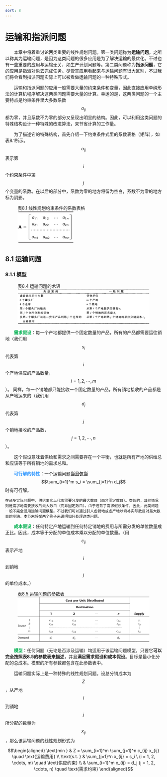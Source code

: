 ```yaml
---
sort: 8
---
```


# 运输和指派问题

&emsp;&emsp;本章中将着重讨论两类重要的线性规划问题。第一类问题称为**运输问题**。之所以称其为运输问题，是因为这类问题的很多应用是为了解决运输的最优化。不过也有一些重要的应用与运输无关，如生产计划问题等。第二类问题称为**指派问题**，它的应用是指派对象去完成任务。尽管其应用看起来与运输问题有很大区别，不过我们将会看到指派问题实际上可以被看做运输问题的一种特殊形式。

&emsp;&emsp;运输和指派问题的应用一般需要大量的约束条件和变量，因此直接应用单纯形法的计算机程序解决这两类问题需要大量的计算。幸运的是，这两类问题的一个主要特点是约束条件里大多数系数$$a_{ij}$$都为零，并且系数不为零的部分又呈现出明显的结构。因此，可以利用这类问题的特殊结构设计一种特殊的改进算法，来节省计算的工作量。

&emsp;&emsp;为了描述它的特殊结构，首先介绍一下约束条件式里的系数表格（矩阵），如表8.1所示。$$a_{ij}$$表示第$$i$$个约束条件中第$$j$$个变量的系数。在以后的部分中，系数为零的地方将留为空白，系数不为零的地方标为阴影。 

<figure>
    <figcaption>表8.1 线性规划约束条件的系数表格</figcaption>
    <img src="./images/table8-1.JPG" width=180px>
</figure>

## 8.1 运输问题

### 8.1.1 模型

<figure>
    <figcaption>表8.4 运输问题的术语</figcaption>
    <img src="./images/table8-4.JPG" width=600px>
</figure>

&emsp;&emsp;<b><font color="#00B050">需求假设</font></b>：每一个产地都提供一个固定数量的产品，所有的产品都需要运往销地（我们用$$s_i$$代表第$$i$$个产地供应的产品数量，$$ i= 1, 2,\cdots, m$$）。 同样，每一个销地都只能接收一个固定数量的产品，所有销地接收的产品都是从产地运来的（我们用$$d_j$$代表第$$j$$个销地接收的产品数，$$j = 1, 2, \cdots, n$$）。

&emsp;&emsp;这个假设意味着供给和需求之间需要存在一个平衡，也就是所有产地的供给总和应该等于所有销地的需求总和。

&emsp;&emsp;<b><font color="#3399ff">可行解的特性</font></b>：一个运输问题**当且仅当**$$\sum_{i=1}^m s_i = \sum_{j=1}^n d_j$$时有可行解。

```note
在诸多实际问题中，供给事实上代表需要分发的最大数目（而非固定数目）。类似的，其他情况则是需求地需要接收的最大数目（而非固定数目）。由于违背了需求假设条件，因此，此类问题一般不完全适用运输问题模型。不过我们可以通过引人虚销地或虛产地以填补实际数目对最大数目的空缺，本节末将举两个例子来说明如何处理这类问题。
```

&emsp;&emsp;<b><font color="#00B050">成本假设</font></b>：任何特定产地运输到任何特定销地的费用与所需分发的单位数量成正比。因此，成本等于分配的单位成本乘以分配的单位数量。（用$$c_{ij}$$表示产地$$i$$到销地$$j$$的单位成本。）

<figure>
    <figcaption>表8.5 运输问题的参数表</figcaption>
    <img src="./images/table8-5.JPG" width=500px>
</figure>

&emsp;&emsp;<b><font color="#00B050">模型</font></b>：任何问题（无论是否涉及运输）均适用于该运输问题模型，只要它**可以完全按照表8.5的参数表来描述**，并且**满足需求假设和成本假设**。目标是最小化分配的总成本。模型的所有参数都包含在此参数表中。

&emsp;&emsp;<font color="#3399ff"></font>运输问题实际上是一种特殊的线性规划问题。设总分销成本为$$Z$$，从产地$$i$$到销地$$j$$所分配的数量为$$x_{ij}$$，那么该运输问题的线性规划形式为

$$\begin{aligned}
\text{min } & Z = \sum_{i=1}^m \sum_{j=1}^n c_{ij} x_{ij} \quad \text{运输费用} \\
\text{s.t. } & \sum_{j=1}^n x_{ij} = s_i \ (i = 1, 2, \cdots, m) \quad \text{供应约束} \\
& \sum_{i=1}^m x_{ij} = d_j (j = 1, 2, \cdots, n) \quad \text{需求约束}
\end{aligned}$$





<br />
<!-- 蓝 -->
<b><font color="#3399ff"></font></b>
<!-- 绿 --> <!-- #33cc00 -->
<b><font color="#00B050"></font></b>
<!-- 橙 -->
<font color="#FF4500"></font>